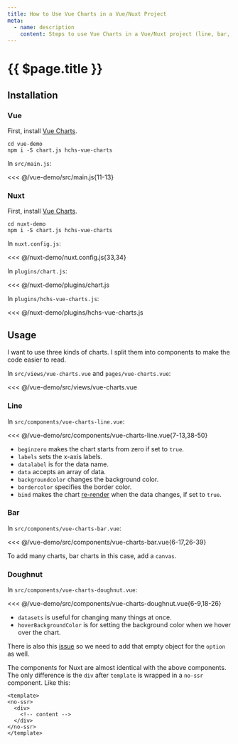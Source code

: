```yaml
---
title: How to Use Vue Charts in a Vue/Nuxt Project
meta:
  - name: description
    content: Steps to use Vue Charts in a Vue/Nuxt project (line, bar, and doughnut charts demo).
---
```


# {{ $page.title }}

<start-tutorial demo="vue-charts"/>

## Installation

### Vue

First, install [Vue Charts](https://github.com/hchstera/vue-charts).

```bash{2}
cd vue-demo
npm i -S chart.js hchs-vue-charts
```

In `src/main.js`:

<<< @/vue-demo/src/main.js{11-13}

### Nuxt

First, install [Vue Charts](https://github.com/hchstera/vue-charts).

```bash{2}
cd nuxt-demo
npm i -S chart.js hchs-vue-charts
```

In `nuxt.config.js`:

<<< @/nuxt-demo/nuxt.config.js{33,34}

In `plugins/chart.js`:

<<< @/nuxt-demo/plugins/chart.js

In `plugins/hchs-vue-charts.js`:

<<< @/nuxt-demo/plugins/hchs-vue-charts.js

## Usage

I want to use three kinds of charts. I split them into components to make the code easier to read.

In `src/views/vue-charts.vue` and `pages/vue-charts.vue`:

<<< @/vue-demo/src/views/vue-charts.vue

### Line

In `src/components/vue-charts-line.vue`:

<<< @/vue-demo/src/components/vue-charts-line.vue{7-13,38-50}

- `beginzero` makes the chart starts from zero if set to `true`.
- `labels` sets the x-axis labels.
- `datalabel` is for the data name.
- `data` accepts an array of data.
- `backgroundcolor` changes the background color.
- `bordercolor` specifies the border color.
- `bind` makes the chart [re-render](http://vue-charts.hchspersonal.tk/databinding) when the data changes, if set to `true`.

### Bar

In `src/components/vue-charts-bar.vue`:

<<< @/vue-demo/src/components/vue-charts-bar.vue{6-17,26-39}

To add many charts, bar charts in this case, add a `canvas`.

### Doughnut

In `src/components/vue-charts-doughnut.vue`:

<<< @/vue-demo/src/components/vue-charts-doughnut.vue{6-9,18-26}

- `datasets` is useful for changing many things at once.
- `hoverBackgroundColor` is for setting the background color when we hover over the chart.

There is also this [issue](https://github.com/hchstera/vue-charts/issues/33) so we need to add that empty object for the `option` as well.

The components for Nuxt are almost identical with the above components. The only difference is the `div` after `template` is wrapped in a `no-ssr` component. Like this:

```html{2,6}
<template>
<no-ssr>
  <div>
    <!-- content -->
  </div>
</no-ssr>
</template>
```
